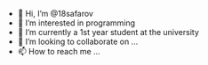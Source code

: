 - 👋 Hi, I’m @18safarov
- 👀 I’m interested in programming
- 🌱 I’m currently a 1st year student at the university
- 💞️ I’m looking to collaborate on ...
- 📫 How to reach me ...

<!---
18safarov/18safarov is a ✨ special ✨ repository because its `README.md` (this file) appears on your GitHub profile.
You can click the Preview link to take a look at your changes.
--->
